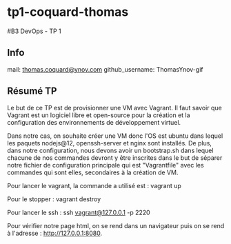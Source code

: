 # tp1-coquard-thomas

#B3 DevOps - TP 1

## Info
mail: thomas.coquard@ynov.com
github_username: ThomasYnov-gif


## Résumé TP

Le but de ce TP est de provisionner une VM avec Vagrant. Il faut savoir que Vagrant est un logiciel libre et open-source pour la création et la configuration des environnements de développement virtuel.

Dans notre cas, on souhaite créer une VM donc l'OS est ubuntu dans lequel les paquets nodejs@12, openssh-server et nginx sont installés.
De plus, dans notre configuration, nous devons avoir un bootstrap.sh dans lequel chacune de nos commandes devront y être inscrites dans le but de séparer notre fichier de configuration principale qui est "Vagrantfile" avec les commandes qui sont elles, secondaires à la création de VM.

Pour lancer le vagrant, la commande a utilisé est : vagrant up

Pour le stopper : vagrant destroy

Pour lancer le ssh : ssh vagrant@127.0.0.1 -p 2220 

Pour vérifier notre page html, on se rend dans un navigateur puis on se rend à l'adresse : http://127.0.0.1:8080.

